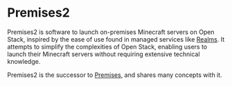 # Premises2

Premises2 is software to launch on-premises Minecraft servers on Open Stack,
inspired by the ease of use found in managed services like [Realms](https://www.minecraft.net/realms).
It attempts to simplify the complexities of Open Stack, enabling users to launch their
Minecraft servers without requiring extensive technical knowledge.

Premises2 is the successor to [Premises](https://github.com/kofuk/premises), and shares many concepts with it.

